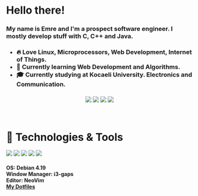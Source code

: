# Hello there!
<h3>My name is Emre and I'm a prospect software engineer. I mostly develop stuff with C, C++ and Java.</h3>
<h3>
  
* 🔥 Love Linux, Microprocessors, Web Development, Internet of Things.
* 🌱 Currently learning Web Development and Algorithms.
* 🎓 Currently studying at Kocaeli University. Electronics and Communication.
</h3>

<h3>
<p align=center>
<a href="https://twitter.com/emrygun"><img src="https://img.shields.io/badge/Twitter-1DA1F2?style=for-the-badge&logo=twitter&logoColor=white"></a>
<a href="https://www.linkedin.com/in/emrygun/"><img src="https://img.shields.io/badge/LinkedIn-0077B5?style=for-the-badge&logo=linkedin&logoColor=white"></a>
<a href="https://github.com/emrygun"><img src="https://img.shields.io/badge/GitHub-100000?style=for-the-badge&logo=github&logoColor=white"></a>
<a href="emre6271@gmail.com"><img src="https://img.shields.io/badge/Gmail-D14836?style=for-the-badge&logo=gmail&logoColor=white"></a>
</p>
</h3>

<br/>

# 🔧 Technologies & Tools
<p align=left width="50px">
<img src="https://img.shields.io/badge/C-00599C?style=for-the-badge&logo=c&logoColor=white">
<img src="https://img.shields.io/badge/C%2B%2B-00599C?style=for-the-badge&logo=c%2B%2B&logoColor=white">
<img src="https://img.shields.io/badge/Java-ED8B00?style=for-the-badge&logo=java&logoColor=white">
<img src="https://img.shields.io/badge/Shell_Script-121011?style=for-the-badge&logo=gnu-bash&logoColor=white">
<img src="https://img.shields.io/badge/Python-14354C?style=for-the-badge&logo=python&logoColor=white">
</p>

<h4> 
  OS: Debian 4.19<br/>
  Window Manager: i3-gaps<br/>
  Editor: NeoVim<br/>
  <a href="https://github.com/emrygun/emrygun_dotfiles">My Dotfiles</a>
</h4>
